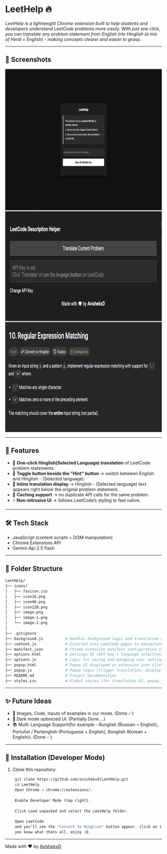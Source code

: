 # LeetHelp 🔥  
_LeetHelp is a lightweight Chrome extension built to help students and developers understand LeetCode problems more easily. With just one click, you can translate any problem statement from English into Hinglish (a mix of Hindi + English) - making concepts clearer and easier to grasp._

---

## 📸 Screenshots

<img src="icons/image-2.png" alt="Popup" width="600" height="452"/>
<img src="icons/image.png" alt="onPage" width="600" height="352"/>
<img src="icons/image-1.png" alt="Popup" width="600" height="352"/>

---

## 📌 Features
- 📝 **One-click Hinglish(Selected Language) translation** of LeetCode problem statements.  
- 🔄 **Toggle button beside the "Hint" button** → switch between English and Hinglish - (Selected language).  
- 📖 **Inline translation display** → Hinglish - (Selected language) text appears right below the original problem statement.  
- 💾 **Caching support** → no duplicate API calls for the same problem.  
- ⚡ **Non-intrusive UI** → follows LeetCode’s styling to feel native.  

---

## 🛠 Tech Stack
- JavaScript (content scripts + DOM manipulation)
- Chrome Extensions API
- Gemini-Api 2.5 flash

---

## 📁 Folder Structure
```bash
LeetHelp/
├── icons/
│   ├── favicon.ico
│   ├── icon16.png
│   ├── icon48.png
│   ├── icon128.png
│   ├── image.png
│   ├── image-1.png
│   └── image-2.png
│
├── .gitignore
├── background.js          # Handles background logic and translation API requests
├── content.js             # Injected into LeetCode pages to manipulate DOM and render translations
├── manifest.json          # Chrome extension manifest configuration (v3)
├── options.html           # Settings UI (API key + language selection)
├── options.js             # Logic for saving and managing user settings
├── popup.html             # Popup UI displayed on extension icon click
├── popup.js               # Popup logic (trigger translation, display output)
├── README.md              # Project documentation
├── styles.css             # Global styles (for translation UI, popup, and options page)
```
---

## ✨ Future Ideas
- 📌 Images, Code, Inputs of examples in our mode. (Done ✅)
- 🌙 Dark mode optimized UI. (Partially Done ...)
- 📚 Multi-Language Support(for example - Runglish (Russian + English), Portuñol / Portenglish (Portuguese + English), Konglish (Korean + English)). (Done ✅)

---

## 🚀 Installation (Developer Mode)
1. Clone this repository:
   ```bash
    git clone https://github.com/avishekxd/LeetHelp.git
    cd LeetHelp
    Open Chrome → chrome://extensions/.

    Enable Developer Mode (top right).

    Click Load unpacked and select the LeetHelp folder.

    Open LeetCode
    and you’ll see the "Convert to Hinglish" button appear. click on it and setup your gemini api key and 
    you know what thats all, enjoy :D.

---

Made with ❤️ by [AvishekxD](https://github.com/AvishekxD)